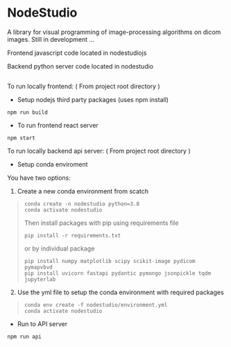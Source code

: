 # NodeStudio

A library for visual programming of image-processing algorithms on dicom images. Still in development ... 

Frontend javascript code located in nodestudiojs

Backend python server code located in nodestudio


##

To run locally frontend: ( From project root directory )
- Setup nodejs third party packages (uses npm install)
```
npm run build
```
- To run frontend react server
``` 
npm start
```

To run locally backend api server: ( From project root directory )

- Setup conda enviroment 

You have two options: 

1. Create a new conda environment from scatch 
> ```
> conda create -n nodestudio python=3.8 
> conda activate nodestudio
> ```
> Then install packages with pip using requirements file 
> ```
> pip install -r requirements.txt
> ```
> or by individual package
> ```
> pip install numpy matplotlib scipy scikit-image pydicom pymapvbvd 
> pip install uvicorn fastapi pydantic pymongo jsonpickle tqdm jupyterlab
> ```

2. Use the yml file to setup the conda environment with required packages

> ```
> conda env create -f nodestudio/environment.yml
> conda activate nodestudio
> ```

- Run to API server
```
npm run api
```
